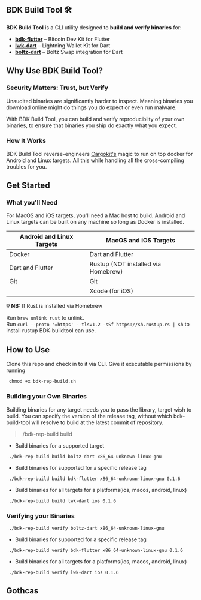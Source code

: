 ## BDK Build Tool 🛠️  

**BDK Build Tool** is a CLI utility designed to **build and verify binaries** for:  

- **[bdk-flutter](https://github.com/LtbLightning/bdk-flutter.git)** – Bitcoin Dev Kit for Flutter  
- **[lwk-dart](https://github.com/SatoshiPortal/lwk-dart.git)** – Lightning Wallet Kit for Dart  
- **[boltz-dart](https://github.com/SatoshiPortal/boltz-dart.git)** – Boltz Swap integration for Dart  


## Why Use BDK Build Tool?

### Security Matters: Trust, but Verify

Unaudited binaries are significantly harder to inspect. Meaning binaries you download online might do things you do expect or even run malware.

With BDK Build Tool, you can build and verify reproduciblity of your own binaries, to ensure that binaries you ship do exactly what you expect. 

### How It Works
BDK Build Tool reverse-engineers [Cargokit's](https://github.com/irondash/cargokit) magic to run on top docker for Android and Linux targets. All this while handling all the cross-compiling troubles for you.

## Get Started
### What you'll Need
For MacOS and iOS targets, you'll need a Mac host to build. Android and Linux targets can be built on any machine so long as Docker is installed.

| **Android and Linux Targets** | **MacOS and iOS Targets** |
|------------------------------|---------------------------|
| Docker                       | Dart and Flutter         |
| Dart and Flutter             | Rustup (NOT installed via Homebrew)|
| Git                          | Git                       |
|                              | Xcode (for iOS)          |

**💡 NB:** 
If Rust is installed via Homebrew

Run `brew unlink rust` to unlink.  
Run ```curl --proto '=https' --tlsv1.2 -sSf https://sh.rustup.rs | sh``` to install rustup BDK-buildtool can use.

## How to Use

Clone this repo and check in to it via CLI. Give it executable permissions by running
```
 chmod +x bdk-rep-build.sh
```
### Building your Own Binaries

Building binaries for any target needs you to pass the library, target wish to build.
You can specify the version of the release tag, without which bdk-build-tool will resolve to build at the latest commit of repository.

> ./bdk-rep-build build <library> <target> <version>

- Build binaries for a supported target

```
 ./bdk-rep-build build boltz-dart x86_64-unknown-linux-gnu
```
- Build binaries for supported for a specific release tag

```
 ./bdk-rep-build build bdk-flutter x86_64-unknown-linux-gnu 0.1.6
```
- Build binaries for all targets for a platforms(ios, macos, android, linux)

```
 ./bdk-rep-build build lwk-dart ios 0.1.6
```

### Verifying your Binaries

```
 ./bdk-rep-build verify boltz-dart x86_64-unknown-linux-gnu
```
- Build binaries for supported for a specific release tag

```
 ./bdk-rep-build verify bdk-flutter x86_64-unknown-linux-gnu 0.1.6
```
- Build binaries for all targets for a platforms(ios, macos, android, linux)

```
 ./bdk-rep-build verify lwk-dart ios 0.1.6
```

## Gothcas